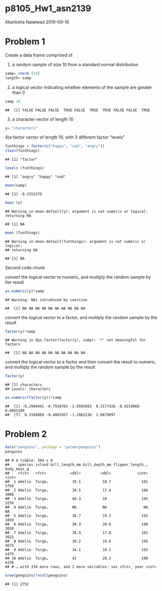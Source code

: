 p8105\_Hw1\_asn2139
================
Akanksha Nalatwad
2019-09-16

# Problem 1

Create a data frame comprised of

1)  a random sample of size 10 from a standard normal distribution

<!-- end list -->

``` r
samp= rnorm (10)
length= samp
```

2)  a logical vector indicating whether elements of the sample are
    greater than 0

<!-- end list -->

``` r
samp >0
```

    ##  [1] FALSE FALSE FALSE  TRUE FALSE  TRUE  TRUE FALSE FALSE  TRUE

3)  a character vector of length 10

<!-- end list -->

``` r
y= "characters"
```

4)a factor vector of length 10, with 3 different factor “levels”

``` r
funthings = factor(c("happy", "sad", "angry"))
class(funthings)
```

    ## [1] "factor"

``` r
levels (funthings)
```

    ## [1] "angry" "happy" "sad"

``` r
mean(samp)
```

    ## [1] -0.3353279

``` r
mean (y)
```

    ## Warning in mean.default(y): argument is not numeric or logical: returning NA

    ## [1] NA

``` r
mean (funthings)
```

    ## Warning in mean.default(funthings): argument is not numeric or logical:
    ## returning NA

    ## [1] NA

Second code chunk

convert the logical vector to numeric, and multiply the random sample by
the result

``` r
as.numeric(y)*samp
```

    ## Warning: NAs introduced by coercion

    ##  [1] NA NA NA NA NA NA NA NA NA NA

convert the logical vector to a factor, and multiply the random sample
by the result

``` r
factor(y)*samp
```

    ## Warning in Ops.factor(factor(y), samp): '*' not meaningful for factors

    ##  [1] NA NA NA NA NA NA NA NA NA NA

convert the logical vector to a factor and then convert the result to
numeric, and multiply the random sample by the result

``` r
factor(y)
```

    ## [1] characters
    ## Levels: characters

``` r
as.numeric(factor(y))*samp
```

    ##  [1] -0.2949491 -0.7558765 -2.0592893  0.3177426 -0.9214968  0.4865104
    ##  [7]  0.3189889 -0.4065957 -1.1062236  1.0679097

# Problem 2

``` r
data("penguins", package = "palmerpenguins")
penguins
```

    ## # A tibble: 344 x 8
    ##    species island bill_length_mm bill_depth_mm flipper_length_… body_mass_g
    ##    <fct>   <fct>           <dbl>         <dbl>            <int>       <int>
    ##  1 Adelie  Torge…           39.1          18.7              181        3750
    ##  2 Adelie  Torge…           39.5          17.4              186        3800
    ##  3 Adelie  Torge…           40.3          18                195        3250
    ##  4 Adelie  Torge…           NA            NA                 NA          NA
    ##  5 Adelie  Torge…           36.7          19.3              193        3450
    ##  6 Adelie  Torge…           39.3          20.6              190        3650
    ##  7 Adelie  Torge…           38.9          17.8              181        3625
    ##  8 Adelie  Torge…           39.2          19.6              195        4675
    ##  9 Adelie  Torge…           34.1          18.1              193        3475
    ## 10 Adelie  Torge…           42            20.2              190        4250
    ## # … with 334 more rows, and 2 more variables: sex <fct>, year <int>

``` r
nrow(penguins)*ncol(penguins)
```

    ## [1] 2752

